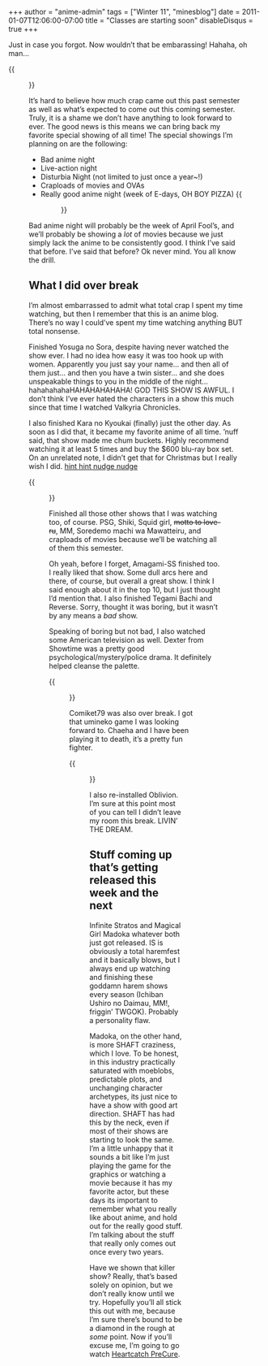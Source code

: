 +++
author = "anime-admin"
tags = ["Winter 11", "minesblog"]
date = 2011-01-07T12:06:00-07:00
title = "Classes are starting soon"
disableDisqus = true
+++

Just in case you forgot. Now wouldn’t that be embarassing! Hahaha, oh man…

{{<figure src="http://minesblog.com/anime/files/2011/01/1294383551879.jpg" link="http://minesblog.com/anime/files/2011/01/1294383551879.jpg" alt="This image has nothing to do with this post whatsoever" caption="This image has nothing to do with this post whatsoever" width="592" height="857">}}

<!--more-->

It’s hard to believe how much crap came out this past semester as well as what’s expected to come out this coming semester. Truly, it is a shame we don’t have anything to look forward to ever. The good news is this means we can bring back my favorite special showing of all time! The special showings I’m planning on are the following:

- Bad anime night
- Live-action night
- Disturbia Night (not limited to just once a year~!)
- Craploads of movies and OVAs
- Really good anime night (week of E-days, OH BOY PIZZA)
    {{<figure src="http://minesblog.com/anime/files/2011/01/bad-animu.jpg" link="http://minesblog.com/anime/files/2011/01/bad-animu.jpg" caption="inb4 &#34;every night is bad anime night&#34;" width="250" height="216">}}

Bad anime night will probably be the week of April Fool’s, and we’ll probably be showing a _lot_ of movies because we just simply lack the anime to be consistently good. I think I’ve said that before. I’ve said that before? Ok never mind. You all know the drill.

## What I did over break

I’m almost embarrassed to admit what total crap I spent my time watching, but then I remember that this is an anime blog. There’s no way I could’ve spent my time watching anything BUT total nonsense.

Finished Yosuga no Sora, despite having never watched the show ever. I had no idea how easy it was too hook up with women. Apparently you just say your name… and then all of them just… and then you have a twin sister… and she does unspeakable things to you in the middle of the night… hahahahahaHAHAHAHAHAHA! GOD THIS SHOW IS AWFUL. I don’t think I’ve ever hated the characters in a show this much since that time I watched Valkyria Chronicles.

I also finished Kara no Kyoukai (finally) just the other day. As soon as I did that, it became my favorite anime of all time. ’nuff said, that show made me chum buckets. Highly recommend watching it at least 5 times and buy the $600 blu-ray box set. On an unrelated note, I didn’t get that for Christmas but I really wish I did. [hint hint nudge nudge](http://www.play-asia.com/Garden_Of_Sinners_Movie_Bluray_Disc_Box/paOS-13-71-a7-49-en-70-3zof.html)

{{<figure src="http://minesblog.com/anime/files/2011/01/gardenofsinners.jpg" caption="derpy sister was the best" width="425" height="319">}}

Finished all those other shows that I was watching too, of course. PSG, Shiki, Squid girl, ~~motto to love-ru~~, MM, Soredemo machi wa Mawatteiru, and craploads of movies because we’ll be watching all of them this semester.

Oh yeah, before I forget, Amagami-SS finished too. I really liked that show. Some dull arcs here and there, of course, but overall a great show. I think I said enough about it in the top 10, but I just thought I’d mention that. I also finished Tegami Bachi and Reverse. Sorry, thought it was boring, but it wasn’t by any means a _bad_ show.

Speaking of boring but not bad, I also watched some American television as well. Dexter from Showtime was a pretty good psychological/mystery/police drama. It definitely helped cleanse the palette.

{{<figure src="http://minesblog.com/anime/files/2011/01/watch-dexter-online.jpg" link="http://minesblog.com/anime/files/2011/01/watch-dexter-online.jpg" caption="crazy and hates people, I CAN RELATE" width="450" height="303">}}

Comiket79 was also over break. I got that umineko game I was looking forward to. Chaeha and I have been playing it to death, it’s a pretty fun fighter.

{{<figure src="http://minesblog.com/anime/files/2011/01/lolsocrazy.png" link="http://minesblog.com/anime/files/2011/01/lolsocrazy.png" alt="fightan games" caption="oh that siesta sister, so crazy" width="574" height="323">}}

I also re-installed Oblivion. I’m sure at this point most of you can tell I didn’t leave my room this break. LIVIN’ THE DREAM.

## Stuff coming up that’s getting released this week and the next

Infinite Stratos and Magical Girl Madoka whatever both just got released. IS is obviously a total haremfest and it basically blows, but I always end up watching and finishing these goddamn harem shows every season (Ichiban Ushiro no Daimau, MM!, friggin’ TWGOK). Probably a personality flaw.

Madoka, on the other hand, is more SHAFT craziness, which I love. To be honest, in this industry practically saturated with moeblobs, predictable plots, and unchanging character archetypes, its just nice to have a show with good art direction. SHAFT has had this by the neck, even if most of their shows are starting to look the same. I’m a little unhappy that it sounds a bit like I’m just playing the game for the graphics or watching a movie because it has my favorite actor, but these days its important to remember what you really like about anime, and hold out for the really good stuff. I’m talking about the stuff that really only comes out once every two years.

Have we shown that killer show? Really, that’s based solely on opinion, but we don’t really know until we try. Hopefully you’ll all stick this out with me, because I’m sure there’s bound to be a diamond in the rough at _some_ point. Now if you’ll excuse me, I’m going to go watch [Heartcatch PreCure](http://www.youtube.com/watch?v=2Q08us3GK_U).
